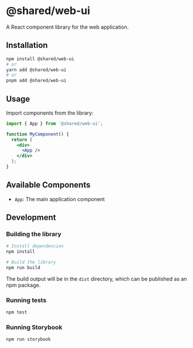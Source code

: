 # @shared/web-ui

A React component library for the web application.

## Installation

```bash
npm install @shared/web-ui
# or
yarn add @shared/web-ui
# or
pnpm add @shared/web-ui
```

## Usage

Import components from the library:

```jsx
import { App } from '@shared/web-ui';

function MyComponent() {
  return (
    <div>
      <App />
    </div>
  );
}
```

## Available Components

- `App`: The main application component

## Development

### Building the library

```bash
# Install dependencies
npm install

# Build the library
npm run build
```

The build output will be in the `dist` directory, which can be published as an npm package.

### Running tests

```bash
npm test
```

### Running Storybook

```bash
npm run storybook
```
